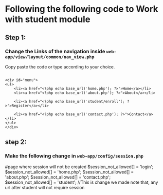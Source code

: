 
# Following the following code to Work with student module
## Step 1:
### Change the Links of the navigation inside ``` web-app/view/layout/common/nav_view.php ```

Copy paste the code or type according to your choice.

```

<div id="menu">
<ul>
	<li><a href="<?php echo base_url('home.php'); ?>">Home</a></li>
	<li><a href="<?php echo base_url('about.php'); ?>">About</a></li>

	<li><a href="<?php echo base_url('student/enroll'); ?>">Register</a></li>
	
	<li><a href="<?php echo base_url('contact.php'); ?>">Contact</a></li>
</ul>
</div>

```
## step 2:
### Make the following change in ``` web-app/config/session.php ```

#page where session will not be created
$session_not_allowed[] = 'login'; 
$session_not_allowed[] = 'home.php'; 
$session_not_allowed[] = 'about.php'; 
$session_not_allowed[] = 'contact.php'; 
$session_not_allowed[] = 'student';  //This is change we made note that, any url after student will not require session

